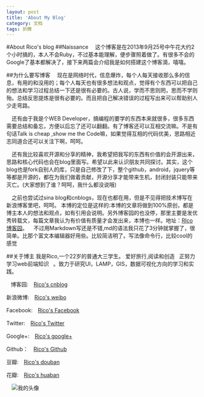 ```yaml
---
layout: post
title: 'About My Blog'
category: 文档
tags: 折腾
---
```

#About Rico's blog
##Naissance
　这个博客是在2013年9月25号中午花大约2个小时搞的，本人不会Ruby，不过基本能理解，便步骤照着做了。有很多不会的Google了基本都解决了，接下来两篇会介绍我是如何搭建这个博客滴，嘻嘻。




##为什么要写博客
　现在是网络时代，信息爆炸，每个人每天接收那么多的信息，有用的和没用的；每个人每天也有很多想法和观点，觉得有个东西可以把自己的想法和学习过程总结一下还是很有必要的。古人说，学而不思则罔，思而不学则殆。总结反思提炼是很有必要的。而且把自己解决错误的过程写出来可以帮助别人少走弯路。     




　还有由于我是个WEB Developer，搞编程的要学的东西本来就很多，很多东西需要总结和备忘，方便以后忘了还可以翻翻。有了博客还可以互相交流嘛。不是有句话Talk is cheap ,show me the Code嘛，如果觉得互相的代码优美，思路相近志同道合还可以关注下啊，呵呵。




　还有我比较喜欢开源和分享的精神，我希望把我写的东西有价值的会开源出来，思路和核心代码也会在blog里面写。希望以此来认识朋友共同探讨。其实，这个blog也是fork自别人的库，只是自己修改了下，整个github，android，jquery等等都是开源的，都在为我们做着贡献，开源分享才能带来生机，封闭封装只能带来灭亡。(大家想到了谁？呵呵，我什么都没说哦)




　之前也尝试过sina blog和cnblogs，现在也都在用，但是不见得把技术博写在新浪博客里吧，呵呵。
本博的定位是这样的:本博的文章将做到100%原创，都是博主本人的想法和观点，如有引用会说明。另外博客园的也没停，那里主要是发优秀转载文，每篇文章我认为有价值有质量才会发出来，本博也一样。地址：[RIco博客园](http://www.cnblogs.com/101rico)。   
不过用Markdown写还是不错,md的语法我只花了3分钟就掌握了，很简单。比那个富文本编辑器好用些。比较简洁明了。写法像命令行，比较cool的感觉




##关于博主
我是Rico,一个22岁的普通大三学生。
爱好旅行,阅读和创造   正努力学习web前端知识   。致力于研究UI，LAMP，GIS，数据可视化方向的学习和实践。


   
   博客园:　[Rico's cnblog](http://www.cnblogs.com/101rico)   


   新浪微博:　[Rico's weibo](http://weibo.com/206999040)   


   Facebook:　[Rico's Facebook](https://www.facebook.com/rico.austin.5)    


   Twitter:　[Rico's Twitter](https://twitter.com/Ricoccc)   


   Google+:　[Rico's google+](https://plus.google.com/u/0/103668464393164710629/about)   


   Github：　[Rico's Github](https://github.com/hogwartsrico)    


   豆瓣:　[Rico's douban](http://www.douban.com/people/51766111/)   


   花瓣:　[Rico's huaban](http://huaban.com/n6ebtbcmc3/)  


 　![我的头像](http://tp1.sinaimg.cn/1878017080/180/40025234301/1)
